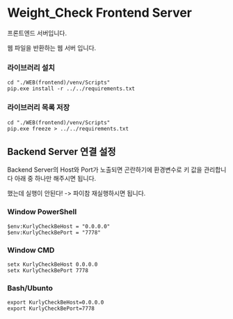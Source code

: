 # Weight_Check Frontend Server
프론트엔드 서버입니다.

웹 파일을 반환하는 웹 서버 입니다.

### 라이브러리 설치
```shell
cd "./WEB(frontend)/venv/Scripts"
pip.exe install -r ../../requirements.txt
```

### 라이브러리 목록 저장
```shell
cd "./WEB(frontend)/venv/Scripts"
pip.exe freeze > ../../requirements.txt
```

## Backend Server 연결 설정
Backend Server의 Host와 Port가 노출되면 곤란하기에 환경변수로 키 값을 관리합니다
아래 중 하나만 해주시면 됩니다.

했는데 실행이 안된다! -> 파이참 재실행하시면 됩니다.

### Window PowerShell
```shell
$env:KurlyCheckBeHost = "0.0.0.0"
$env:KurlyCheckBePort = "7778"
```

### Window CMD
```shell
setx KurlyCheckBeHost 0.0.0.0
setx KurlyCheckBePort 7778
```

### Bash/Ubunto
```shell
export KurlyCheckBeHost=0.0.0.0
export KurlyCheckBePort=7778
```
